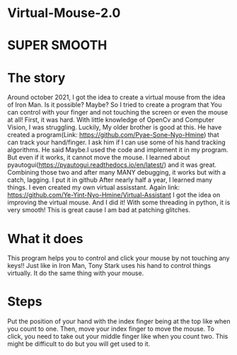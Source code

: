 # Virtual-Mouse-2.0

# SUPER SMOOTH

# The story
Around october 2021, I got the idea to create a virtual mouse from the idea of Iron Man. Is it possible?
Maybe? So I tried to create a program that You can control with your finger and not touching the screen or even the mouse at all!
First, it was hard. With little knowledge of OpenCv and Computer Vision, I was struggling. Luckily, My older brother is good at this.
He have created a program(Link: https://github.com/Pyae-Sone-Nyo-Hmine) that can track your hand/finger. 
I ask him if I can use some of his hand tracking algorithms. He said Maybe.I used the code and implement it in my program. But even if it works, it cannot move the mouse.
I learned about pyautogui(https://pyautogui.readthedocs.io/en/latest/) and it was great.
Combining those two and after many MANY debugging, it works but with a catch, lagging. I put it in github
After nearly half a year, I learned many things. I even created my own virtual assisstant. Again link: https://github.com/Ye-Yint-Nyo-Hmine/Virtual-Assistant
I got the idea on improving the virtual mouse. And I did it! With some threading in python, it is very smooth!
This is great cause I am bad at patching glitches. 


# What it does
This program helps you to control and click your mouse by not touching any keys!!
Just like in Iron Man, Tony Stark uses his hand to control things virtually.
It do the same thing with your mouse.

# Steps
Put the position of your hand with the index finger being at the top like when you count to one.
Then, move your index finger to move the mouse.
To click, you need to take out your middle finger like when you count two.
This might be difficult to do but you will get used to it.
